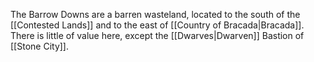 The Barrow Downs are a barren wasteland, located to the south of the [[Contested Lands]] and to the east of [[Country of Bracada|Bracada]]. There is little of value here, except the [[Dwarves|Dwarven]] Bastion of [[Stone City]].
